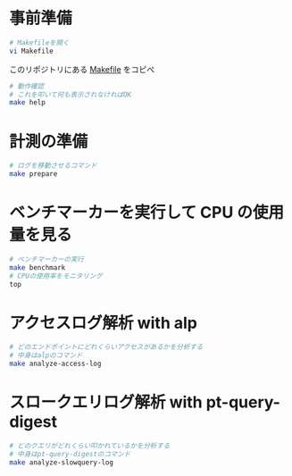 # 事前準備

```bash
# Makefileを開く
vi Makefile
```

このリポジトリにある [Makefile](/Makefile) をコピぺ

```bash
# 動作確認
# これを叩いて何も表示されなければOK
make help
```

# 計測の準備

```bash
# ログを移動させるコマンド
make prepare
```

# ベンチマーカーを実行して CPU の使用量を見る

```bash
# ベンチマーカーの実行
make benchmark
# CPUの使用率をモニタリング
top
```

# アクセスログ解析 with alp

```bash
# どのエンドポイントにどれくらいアクセスがあるかを分析する
# 中身はalpのコマンド
make analyze-access-log
```

# スロークエリログ解析 with pt-query-digest

```bash
# どのクエリがどれくらい叩かれているかを分析する
# 中身はpt-query-digestのコマンド
make analyze-slowquery-log
```
